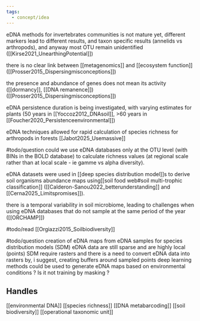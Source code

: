 ```yaml
---
tags:
  - concept/idea
---
```

eDNA methods for invertebrates communities is not mature yet, different markers lead to different results, and taxon specific results (annelids vs arthropods), and anyway most OTU remain unidentified ([[Kirse2021_UnearthingPotential]])

there is no clear link between [[metagenomics]] and [[ecosystem function]] ([[Prosser2015_Dispersingmisconceptions]])

the presence and abundance of genes does not mean its activity ([[dormancy]], [[DNA remanence]]) ([[Prosser2015_Dispersingmisconceptions]])

eDNA persistence duration is being investigated, with varying estimates for plants (50 years in [[Yoccoz2012_DNAsoil]], >60 years in [[Foucher2020_Persistenceenvironmental]])

eDNA techniques allowed for rapid calculation of species richness for arthropods in forests [[Jabot2025_Usemassive]]

#todo/question could we use eDNA databases only at the OTU level (with BINs in the BOLD database) to calculate richness values (at regional scale rather than at local scale - ie gamme vs alpha diversity).

eDNA datasets were used in [[deep species distribution model]]s to derive soil organisms abundance maps using[[soil food web#soil multi-trophic classification]] ([[Calderon-Sanou2022_betterunderstanding]] and [[Cerna2025_Limitspromises]]).

there is a temporal variability in soil microbiome, leading to challenges when using eDNA databases that do not sample at the same period of the year ([[ORCHAMP]])

#todo/read [[Orgiazzi2015_Soilbiodiversity]]

#todo/question 
creation of eDNA maps from eDNA samples for species distribution models (SDM)
eDNA data are still sparse and are highly local (points)
SDM require rasters and there is a need to convert eDNA data into rasters by, i suggest, creating buffers around sampled points
deep learning methods could be used to generate eDNA maps based on environmental conditions ? Is it not training by masking ?
## Handles
[[environmental DNA]]
[[species richness]]
[[DNA metabarcoding]]
[[soil biodiversity]]
[[operational taxonomic unit]]